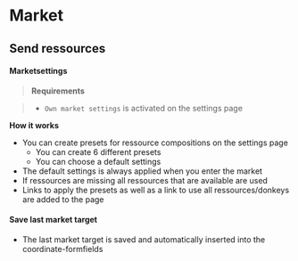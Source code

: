 # Market

## Send ressources

#### Marketsettings

> **Requirements**

> + `Own market settings` is activated on the settings page

**How it works**

+ You can create presets for ressource compositions on the settings page
	+ You can create 6 different presets
	+ You can choose a default settings
+ The default settings is always applied when you enter the market
+ If ressources are missing all ressources that are available are used
+ Links to apply the presets as well as a link to use all ressources/donkeys are added to the page

#### Save last market target
+ The last market target is saved and automatically inserted into the coordinate-formfields
